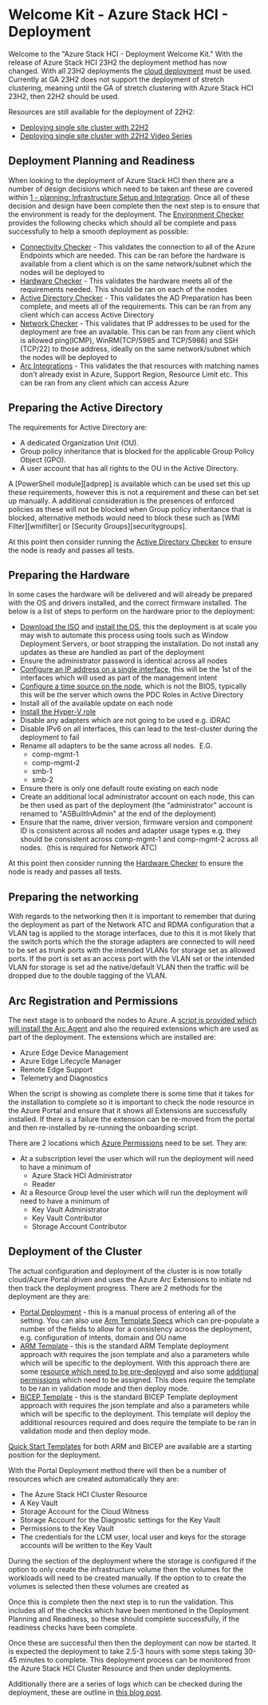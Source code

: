 [clouddeployment]:https://learn.microsoft.com/en-us/azure-stack/hci/deploy/deployment-introduction
[deploy22h2]:https://learn.microsoft.com/en-us/azure-stack/hci/deploy/create-cluster?tabs=use-network-atc-to-deploy-and-manage-networking-recommended
[stretchcluster22h2]:https://learn.microsoft.com/en-us/azure-stack/hci/deploy/create-cluster-powershell#step-5-set-up-sites-stretched-cluster
[deploy22h2video]:https://www.youtube.com/watch?v=LIkW5s4mQoA&list=PLDk1IPeq9PPdd1Al9VitnrFrr5DnTI5sZ
[stretchcluster22h2video]:https://www.youtube.com/watch?v=QmLmcKjmf_U&list=PLDk1IPeq9PPfzO44pB-9-82r07Q4K6tYW
[environmentchecker]:https://learn.microsoft.com/en-us/azure-stack/hci/manage/use-environment-checker?tabs=connectivity
[connectivitychecker]:https://learn.microsoft.com/en-us/azure-stack/hci/manage/use-environment-checker?tabs=connectivity#run-readiness-checks
[hardwarechecker]:https://learn.microsoft.com/en-us/azure-stack/hci/manage/use-environment-checker?tabs=hardware#run-readiness-checks
[adchecker]:https://learn.microsoft.com/en-us/azure-stack/hci/manage/use-environment-checker?tabs=active-directory
[networkchecker]:https://learn.microsoft.com/en-us/azure-stack/hci/manage/use-environment-checker?tabs=network
[arcintegrationschecker]:https://learn.microsoft.com/en-us/azure-stack/hci/manage/use-environment-checker?tabs=arc-integration
[downloadiso]:https://learn.microsoft.com/en-us/azure-stack/hci/deploy/download-azure-stack-hci-23h2-software
[installos]:https://learn.microsoft.com/en-us/azure-stack/hci/deploy/deployment-install-os
[configureos]:https://learn.microsoft.com/en-us/azure-stack/hci/deploy/deployment-install-os#configure-the-operating-system-using-sconfig
[installhyperv]:https://learn.microsoft.com/en-us/azure-stack/hci/deploy/deployment-install-os#install-required-windows-roles
[preparead]:https://learn.microsoft.com/en-us/azure-stack/hci/deploy/deployment-prep-active-directory
[arconboarding]:https://learn.microsoft.com/en-us/azure-stack/hci/deploy/deployment-arc-register-server-permissions
[azurepermissions]:https://learn.microsoft.com/en-us/azure-stack/hci/deploy/deployment-arc-register-server-permissions#assign-required-permissions-for-deployment
[portaldeployment]:https://learn.microsoft.com/en-us/azure-stack/hci/deploy/deploy-via-portal
[tempaltespecs]:https://learn.microsoft.com/en-us/azure/azure-resource-manager/templates/template-specs?tabs=azure-powershell
[armtempaltedeployment]:https://learn.microsoft.com/en-us/azure-stack/hci/deploy/deployment-azure-resource-manager-template
[biceptempaltedeployment]:https://learn.microsoft.com/en-us/samples/azure/azure-quickstart-templates/create-cluster-with-prereqs/?tabs=azurecli
[quickstart]:https://github.com/Azure/azure-quickstart-templates/tree/master/quickstarts/microsoft.azurestackhci
[prepareresource]:https://learn.microsoft.com/en-us/azure-stack/hci/deploy/deployment-azure-resource-manager-template#step-1-prepare-azure-resources
[assignresourcepermissions]:https://learn.microsoft.com/en-us/azure-stack/hci/deploy/deployment-azure-resource-manager-template#step-2-assign-resource-permissions
[deploymenttroubleshooting]:https://techcommunity.microsoft.com/t5/fasttrack-for-azure/troubleshooting-azure-stack-hci-23h2-preview-deployments/ba-p/4036222

# Welcome Kit - Azure Stack HCI - Deployment

Welcome to the "Azure Stack HCI - Deployment Welcome Kit." With the release of Azure Stack HCI 23H2 the deployment method has now changed.  With all 23H2 deployments the [cloud deployment][clouddeployment] must be used.  Currently at GA 23H2 does not support the deployment of stretch clustering, meaning until the GA of stretch clustering with Azure Stack HCI 23H2, then 22H2 should be used.  

Resources are still available for the deployment of 22H2:

-   [Deploying single site cluster with 22H2][deploy22h2]
-   [Deploying single site cluster with 22H2 Video Series][deploy22h2video]

  
## Deployment Planning and Readiness

When looking to the deployment of Azure Stack HCI then there are a number of design decisions which need to be taken anf these are covered within [1 - planning: Infrastructure Setup and Integration](../../1%20-%20planning/readme.md).  Once all of these decision and design have been complete then the next step is to ensure that the environment is ready for the deployment.  The [Environment Checker][environmentchecker] provides the following checks which should all be complete and pass successfully to help a smooth deployment as possible:



-   [Connectivity Checker][connectivitychecker] - This validates the connection to all of the Azure Endpoints which are needed.  This can be ran before the hardware is available from a client which is on the same network/subnet which the nodes will be deployed to
-   [Hardware Checker][hardwarechecker] - This validates the hardware meets all of the requirements needed.  This should be ran on each of the nodes
-   [Active Directory Checker][adchecker] - This validates the AD Preparation has been complete, and meets all of the requirements.  This can be ran from any client which can access Active Directory
-   [Network Checker][networkchecker] - This validates that IP addresses to be used for the deployment are free an available.  This can be ran from any client which is allowed ping(ICMP), WinRM(TCP/5985 and TCP/5986) and SSH (TCP/22) to those address, ideally on the same network/subnet which the nodes will be deployed to
-   [Arc Integrations][arcintegrationschecker] - This validates the that resources with matching names don't already exist in Azure, Support Region, Resource Limit etc.  This can be ran from any client which can access Azure

## Preparing the Active Directory

The requirements for Active Directory are:

 - A dedicated Organization Unit (OU).
 - Group policy inheritance that is blocked for the applicable Group Policy Object (GPO).
 - A user account that has all rights to the OU in the Active Directory.

A [PowerShell module][adprep] is available which can be used set this up these requirements, however this is not a requirement and these can bet set up manually.  A additional consideration is the presences of enforced policies as these will not be blocked when Group policy inheritance that is blocked, alternative methods would need to block these such as [WMI Filter][wmifilter] or [Security Groups][securitygroups].

At this point then consider running the [Active Directory Checker][adchecker] to ensure the node is ready and passes all tests.


## Preparing the Hardware

In some cases the hardware will be delivered and will already be prepared with the OS and drivers installed, and the correct firmware installed.  The below is a list of steps to perform on the hardware prior to the deployment:

-   [Download the ISO][downloadiso] and [install the OS][installos], this the deployment is at scale you may wish to automate this process using tools such as Window Deployment Servers, or boot strapping the installation.  Do not install any updates as these are handled as part of the deployment
-   Ensure the administrator password is identical across all nodes
-   [Configure an IP address on a single interface][configureos], this will be the 1st of the interfaces which will used as part of the management intent
-   [Configure a time source on the node][configureos], which is not the BIOS, typically this will be the server which owns the PDC Roles in Active Directory
-   Install all of the available update on each node
-   [Install the Hyper-V role][installhyperv]
-   Disable any adapters which are not going to be used e.g. iDRAC
-   Disable IPv6 on all interfaces, this can lead to the test-cluster during the deployment to fail
-   Rename all adapters to be the same across all nodes.  E.G.
    - comp-mgmt-1
    - comp-mgmt-2
    - smb-1
    - smb-2
-   Ensure there is only one default route existing on each node
-   Create an additional local administrator account on each node, this can be then used as part of the deployment (the “administrator” account is renamed to "ASBuiltInAdmin" at the end of the deployment)
-   Ensure that the name, driver version, firmware version and component ID is consistent across all nodes and adapter usage types e.g. they should be consistent across comp-mgmt-1 and comp-mgmt-2 across all nodes.  (this is required for Network ATC)
  
At this point then consider running the [Hardware Checker][hardwarechecker] to ensure the node is ready and passes all tests.

## Preparing the networking

With regards to the networking then it is important to remember that during the deployment as part of the Network ATC and RDMA configuration that a VLAN tag is applied to the storage interfaces, due to this it is mot likely that the switch ports which the the storage adapters are connected to will need to be set as trunk ports with the intended VLANs for storage set as allowed ports.  If the port is set as an access port with the VLAN set or the intended VLAN for storage is set ad the native/default VLAN then the traffic will be dropped due to the double tagging of the VLAN.

## Arc Registration and Permissions

The next stage is to onboard the nodes to Azure.  A [script is provided which will install the Arc Agent][arconboarding] and also the required extensions which are used as part of the deployment.  The extensions which are installed are:

-   Azure Edge Device Management
-   Azure Edge Lifecycle Manager
-   Remote Edge Support
-   Telemetry and Diagnostics

When the script is showing as complete there is some time that it takes for the installation to complete so it is important to check the node resource in the Azure Portal and ensure that it shows all Extensions are successfully installed.  If there is a failure the extension can be re-moved from the portal and then re-installed by re-running the onboarding script.

There are 2 locations which [Azure Permissions][azurepermissions] need to be set.  They are:

-   At a subscription level the user which will run the deployment will need to have a minimum of
    -   Azure Stack HCI Administrator
    -   Reader
-   At a Resource Group level the user which will run the deployment will need to have a minimum of
    -   Key Vault Administrator
    -   Key Vault Contributor
    -   Storage Account Contributor
  

## Deployment of the Cluster

The actual configuration and deployment of the cluster is is now totally cloud/Azure Portal driven and uses the Azure Arc Extensions to initiate nd then track the deployment progress.  There are 2 methods for the deployment are they are:

-   [Portal Deployment][portaldeployment] - this is a manual process of entering all of the setting.  You can also use [Arm Template Specs][tempaltespecs] which can pre-populate a number of the fields to allow for a consistency across the deployment, e.g. configuration of intents, domain and OU name
-   [ARM Template][armtempaltedeployment]  - this is the standard ARM Template deployment approach with requires the json template and also a parameters while which will be specific to the deployment.  With this approach there are some [resource which need to be pre-deployed][prepareresource] and also some [additional permissions][assignresourcepermissions] which need to be assigned.  This does require the template to be ran in validation mode and then deploy mode.
-   [BICEP Template][biceptempaltedeployment]  - this is the standard BICEP Template deployment approach with requires the json template and also a parameters while which will be specific to the deployment.  This template will deploy the additional resources required and does require the template to be ran in validation mode and then deploy mode.

[Quick Start Templates][quickstart] for both ARM and BICEP are available are a starting position for the deployment.

With the Portal Deployment method there will then be a number of resources which are created automatically they are:

- The Azure Stack HCI Cluster Resource
- A Key Vault
- Storage Account for the Cloud Witness
- Storage Account for the Diagnostic settings for the Key Vault
- Permissions to the Key Vault
- The credentials for the LCM user, local user and keys for the storage accounts will be written to the Key Vault

During the section of the deployment where the storage is configured if the option to only create the infrastructure volume then the volumes for the workloads will need to be created manually.  If the option to to create the volumes is selected then these volumes are created as 

Once this is complete then the next step is to run the validation.  This includes all of the checks which have been mentioned in the Deployment Planning and Readiness, so these should complete successfully, if the readiness checks have been complete.

Once these are successful then then the deployment can now be started.  It is expected the deployment to take 2.5-3 hours with some steps taking 30-45 minutes to complete. This deployment process can be monitored from the Azure Stack HCI Cluster Resource and then under deployments.

Additionally there are a series of logs which can be checked during the deployment, these are outline in [this blog post][deploymenttroubleshooting].